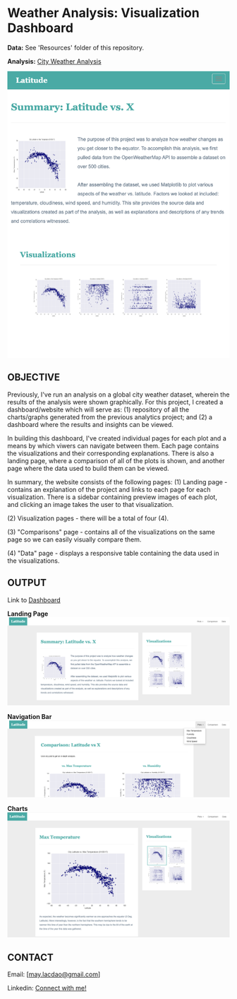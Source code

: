 # Weather Analysis: Visualization Dashboard

**Data:** See 'Resources' folder of this repository.

**Analysis:** [City Weather Analysis](#)

![alt text](Images/landing-sm.png)

## **OBJECTIVE**

Previously, I've run an analysis on a global city weather dataset, wherein the results of the analysis were shown graphically. For this project, I created a dashboard/website which will serve as:
(1) repository of all the charts/graphs generated from the previous analytics project; and
(2) a dashboard where the results and insights can be viewed.

In building this dashboard, I've created individual pages for each plot and a means by which viwers can navigate between them. Each page contains the visualizations and their corresponding explanations. There is also a landing page, where a comparison of all of the plots is shown, and another page where the data used to build them can be viewed.

In summary, the website consists of the following pages:
(1) Landing page - contains an explanation of the project and links to each page for each visualization. There is a sidebar containing preview images of each plot, and clicking an image takes the user to that visualization.

(2) Visualization pages - there will be a total of four (4).

(3) "Comparisons" page - contains all of the visualizations on the same page so we can easily visually compare them.

(4) "Data" page - displays a responsive table containing the data used in the visualizations.

## **OUTPUT**

Link to <a href="https://maylacdao.github.io/website-visualization-dashboard/" target="_blank">Dashboard</a>

**Landing Page**
![alt text](Images/landingResize.png)

**Navigation Bar**
![alt text](Images/nav-lg.png)

**Charts**
![alt text](Images/visualize-lg.png)

## **CONTACT**

Email: [may.lacdao@gmail.com]

Linkedin: [Connect with me!](https://www.linkedin.com/in/maylacdao/)
